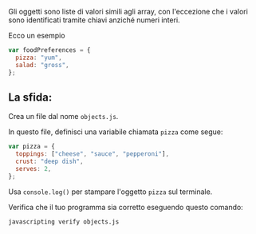 Gli oggetti sono liste di valori simili agli array, con l'eccezione che i valori sono identificati tramite chiavi anziché numeri interi.

Ecco un esempio

```js
var foodPreferences = {
  pizza: "yum",
  salad: "gross",
};
```

## La sfida:

Crea un file dal nome `objects.js`.

In questo file, definisci una variabile chiamata `pizza` come segue:

```js
var pizza = {
  toppings: ["cheese", "sauce", "pepperoni"],
  crust: "deep dish",
  serves: 2,
};
```

Usa `console.log()` per stampare l'oggetto `pizza` sul terminale.

Verifica che il tuo programma sia corretto eseguendo questo comando:

```bash
javascripting verify objects.js
```
